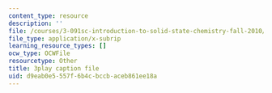 ```yaml
---
content_type: resource
description: ''
file: /courses/3-091sc-introduction-to-solid-state-chemistry-fall-2010/d9eab0e5557f6b4cbccbaceb861ee18a_czAWbZLxFNM.srt
file_type: application/x-subrip
learning_resource_types: []
ocw_type: OCWFile
resourcetype: Other
title: 3play caption file
uid: d9eab0e5-557f-6b4c-bccb-aceb861ee18a
---
```

